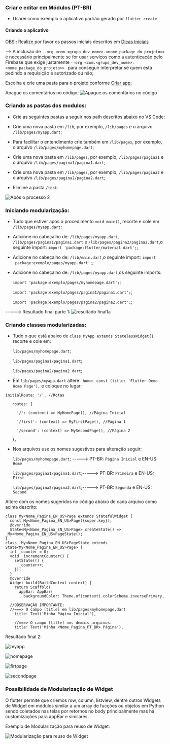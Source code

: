 ### Criar e editar em Módulos (PT-BR)
- Usarei como exemplo o aplicativo padrão gerado por ```flutter create```
#### Criando o aplicativo
OBS.: Realize por favor os passos iniciais descritos em [Dicas Iniciais](https://github.com/kasshinokun/Projeto-Integrado-Desenvolvimento-Movel/blob/main/Dicas_Flutter/Hints.md)

--> A inclusão de ```--org <com.<grupo_dev_nome>.<nome_package_do_projeto>> ``` é necessário principalmente se for usar serviços como a autenticação pelo Firebase que exige justamente ```--org <com.<grupo_dev_nome>.<nome_package_do_projeto>> ``` para conseguir interpretar se quem está pedindo a requisição é autorizado ou não;

Escolha e crie uma pasta para o projeto conforme [Criar app](https://github.com/kasshinokun/Projeto-Integrado-Desenvolvimento-Movel/blob/main/Dicas_Flutter/criar_app.md);

Apague os comentários no código;
![Apague os comentários no código](https://github.com/kasshinokun/Projeto-Integrado-Desenvolvimento-Movel/blob/main/Dicas_Flutter/after_remove_1.jpg)

### Criando as pastas dos modulos:

- Crie as seguintes pastas a seguir nos path descritos abaixo no VS Code:
  
- Crie uma nova pasta em ```/lib```, por exemplo, ```/lib/pages``` e o arquivo ```/lib/pages/myapp.dart```;

- Para facilitar o entendimento crie também em ```/lib/pages```, por exemplo, o arquivo ```/lib/pages/myhomepage.dart```;

- Crie uma nova pasta em ```/lib/pages```, por exemplo, ```/lib/pages/pagina1``` e o arquivo ```/lib/pages/pagina1/pagina1.dart```;

- Crie uma nova pasta em ```/lib/pages```, por exemplo, ```/lib/pages/pagina2``` e o arquivo ```/lib/pages/pagina2/pagina2.dart```;

- Elimine a pasta ```/test```.

![Após o processo 2](https://github.com/kasshinokun/Projeto-Integrado-Desenvolvimento-Movel/blob/main/Dicas_Flutter/after_remove_2.png)

### Iniciando modularização:
- Tudo que estiver após o procedimento ```void main()```, recorte e cole em ```/lib/pages/myapp.dart```;

- Adicione no cabeçalho de: ```/lib/pages/myapp.dart```, ```/lib/pages/pagina1/pagina1.dart``` e ```/lib/pages/pagina2/pagina2.dart```,o seguinte import: ```import 'package:flutter/material.dart';```;

- Adicione no cabeçalho de: ```/lib/main.dart```,o seguinte import: ```import 'package:exemplo/pages/myapp.dart';```;
  
- Adicione no cabeçalho de: ```/lib/pages/myapp.dart```,os seguinte imports:
  
  ```import 'package:exemplo/pages/myhomepage.dart';```;

  ```import 'package:exemplo/pages/pagina1/pagina1.dart';```;

  ```import 'package:exemplo/pages/pagina2/pagina2.dart';```;


-----> Resultado final parte 1:
![resultado final1a](https://github.com/kasshinokun/Projeto-Integrado-Desenvolvimento-Movel/blob/main/Dicas_Flutter/after_remove_3.jpg)

### Criando classes modularizadas:

- Tudo o que está abaixo de ```class MyApp extends StatelessWidget{}``` recorte e cole em:

  ```lib/pages/myhomepage.dart```;

  ```lib/pages/pagina1/pagina1.dart```;

  ```lib/pages/pagina2/pagina2.dart```;
  
- Em ```lib/pages/myapp.dart``` altere ``` home: const (title: 'Flutter Demo Home Page'),``` e coloque no lugar:
  
```initialRoute: '/', //Rotas```

```   routes: {```

```     '/': (context) => MyHomePage(), //Página Inicial```

```     '/first': (context) => MyFirstPage(), //Página 1```

```     '/second': (context) => MySecondPage(), //Página 2```

```   },```

- Nos arquivos use os nomes sugestivos para alteração seguir:

  ```lib/pages/myhomepage.dart```; -----> PT-BR: ```Página Inicial``` e EN-US: ```Home```

  ```lib/pages/pagina1/pagina1.dart```;-----> PT-BR: ```Primeira``` e EN-US: ```First```

  ```lib/pages/pagina2/pagina2.dart```;-----> PT-BR: ```Segunda``` e EN-US: ```Second```

Altere com os nomes sugeridos no código abaixo de cada arquivo como acima descrito:
```
class My<Nome_Pagina_EN_US>Page extends StatefulWidget {
  const My<Nome_Pagina_EN_US>Page({super.key});
  @override
  State<My<Nome_Pagina_EN_US>Page> createState() => _My<Nome_Pagina_EN_US>PageState();
}
class _My<Nome_Pagina_EN_US>PageState extends State<My<Nome_Pagina_EN_US>Page> {
  int _counter = 0;
  void _incrementCounter() {
    setState(() {
      _counter++;
    });
  }
  @override
  Widget build(BuildContext context) {
    return Scaffold(
      appBar: AppBar(
        backgroundColor: Theme.of(context).colorScheme.inversePrimary,

  //OBSERVAÇÂO IMPORTANTE:
  //===> O campo [title] em lib/pages/myhomepage.dart
	title: Text('Minha Página Inicial'),  
	
	//===> O campo [title] nos demais arquivos:
	title: Text('Minha <Nome_Pagina_PT_BR> Página'),  

```

Resultado final 2:

![myapp](https://github.com/kasshinokun/Projeto-Integrado-Desenvolvimento-Movel/blob/main/Dicas_Flutter/module_1.png)

![homepage](https://github.com/kasshinokun/Projeto-Integrado-Desenvolvimento-Movel/blob/main/Dicas_Flutter/module_2.png)

![firtpage](https://github.com/kasshinokun/Projeto-Integrado-Desenvolvimento-Movel/blob/main/Dicas_Flutter/module_3.png)

![secondpage](https://github.com/kasshinokun/Projeto-Integrado-Desenvolvimento-Movel/blob/main/Dicas_Flutter/module_4.png)

### Possibilidade de Modularização de Widget

O flutter permite que criemos row, column, listview, dentre outros Widgets de Widget em módulos similar a um array de fucções ou objetos em Python sendo coletados nas telas por retornos no body principalmente mas há customizações para appBar e similares.

Exemplo de Modularização para reuso de Widget:

![Modularização para reuso de Widget](https://github.com/kasshinokun/Projeto-Integrado-Desenvolvimento-Movel/blob/main/Dicas_Flutter/module_5.png)

